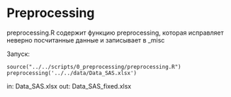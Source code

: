 # Preprocessing

preprocessing.R содержит функцию preprocessing, которая исправляет неверно посчитанные данные и записывает в _misc

Запуск:

```
source("../../scripts/0_preprocessing/preprocessing.R")
preprocessing('../../data/Data_SAS.xlsx')
```

in: Data_SAS.xlsx
out: Data_SAS_fixed.xlsx